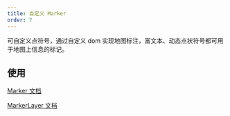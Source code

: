 ```yaml
---
title: 自定义 Marker
order: 7
---
```


可自定义点符号，通过自定义 dom 实现地图标注，富文本、动态点状符号都可用于地图上信息的标记。

## 使用

[Marker 文档](../../component)

[MarkerLayer 文档](../../component/markerLayer)
